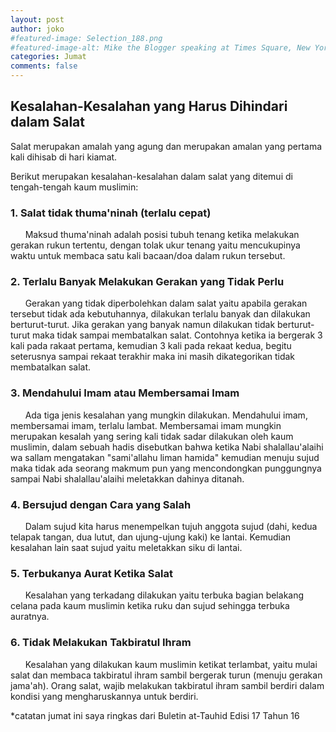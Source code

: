 ```yaml
---
layout: post
author: joko
#featured-image: Selection_188.png
#featured-image-alt: Mike the Blogger speaking at Times Square, New York City, New York
categories: Jumat
comments: false
---
```


## Kesalahan-Kesalahan yang Harus Dihindari dalam Salat 

Salat merupakan amalah yang agung dan merupakan amalan yang pertama kali dihisab di hari kiamat.

Berikut merupakan kesalahan-kesalahan dalam salat yang ditemui di tengah-tengah kaum muslimin:

### 1. Salat tidak thuma'ninah (terlalu cepat)

&nbsp;&nbsp;&nbsp;&nbsp;&nbsp; Maksud thuma'ninah adalah posisi tubuh tenang ketika melakukan gerakan rukun tertentu, dengan tolak ukur tenang yaitu mencukupinya waktu untuk membaca satu kali bacaan/doa dalam rukun tersebut.


### 2. Terlalu Banyak Melakukan Gerakan yang Tidak Perlu

&nbsp;&nbsp;&nbsp;&nbsp;&nbsp; Gerakan yang tidak diperbolehkan dalam salat yaitu apabila gerakan tersebut tidak ada kebutuhannya, dilakukan terlalu banyak dan dilakukan berturut-turut. Jika gerakan yang banyak namun dilakukan tidak berturut-turut maka tidak sampai membatalkan salat. Contohnya ketika ia bergerak 3 kali pada rakaat pertama, kemudian 3 kali pada rekaat kedua, begitu seterusnya sampai rekaat terakhir maka ini masih dikategorikan tidak membatalkan salat.

### 3. Mendahului Imam atau Membersamai Imam

&nbsp;&nbsp;&nbsp;&nbsp;&nbsp; Ada tiga jenis kesalahan yang mungkin dilakukan.  Mendahului imam, membersamai imam, terlalu lambat. Membersamai imam mungkin merupakan kesalah yang sering kali tidak sadar dilakukan oleh kaum muslimin, dalam sebuah hadis disebutkan bahwa ketika Nabi shalallau'alaihi wa sallam mengatakan "sami'allahu liman hamida" kemudian menuju sujud maka tidak ada seorang makmum pun yang mencondongkan punggungnya sampai Nabi shalallau'alaihi meletakkan dahinya ditanah.

### 4. Bersujud dengan Cara yang Salah

&nbsp;&nbsp;&nbsp;&nbsp;&nbsp; Dalam sujud kita harus menempelkan tujuh anggota sujud (dahi, kedua telapak tangan, dua lutut, dan ujung-ujung kaki) ke lantai. Kemudian kesalahan lain saat sujud yaitu meletakkan siku di lantai.

### 5. Terbukanya Aurat Ketika Salat

&nbsp;&nbsp;&nbsp;&nbsp;&nbsp; Kesalahan yang terkadang dilakukan yaitu terbuka bagian belakang celana pada kaum muslimin ketika ruku dan sujud sehingga terbuka auratnya.

### 6. Tidak Melakukan Takbiratul Ihram

&nbsp;&nbsp;&nbsp;&nbsp;&nbsp; Kesalahan yang dilakukan kaum muslimin ketikat terlambat, yaitu mulai salat dan membaca takbiratul ihram sambil bergerak turun (menuju gerakan jama'ah). Orang salat, wajib melakukan takbiratul ihram sambil berdiri dalam kondisi yang mengharuskannya untuk berdiri.


*catatan jumat ini saya ringkas dari Buletin at-Tauhid Edisi 17 Tahun 16
